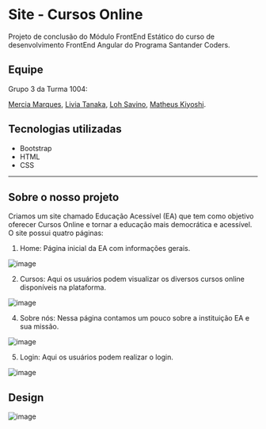 <h1>Site - Cursos Online</h1>

Projeto de conclusão do Módulo FrontEnd Estático do curso de desenvolvimento FrontEnd Angular do Programa Santander Coders.

<h2>Equipe</h2>
Grupo 3 da Turma 1004:<p>
<a href="https://github.com/mercietc">Mercia Marques</a>,
<a href="https://github.com/livyuka">Livia Tanaka</a>,
<a href="https://github.com/">Loh Savino</a>,
<a href="https://github.com/matheuskiyoshi">Matheus Kiyoshi</a>.

<h2>Tecnologias utilizadas</h2>

- Bootstrap
- HTML
- CSS

---

<h2>Sobre o nosso projeto</h2>
Criamos um site chamado Educação Acessível (EA) que tem como objetivo oferecer Cursos Online e tornar a educação mais democrática e acessível. O site possui quatro páginas:

1. Home: Página inicial da EA com informações gerais.

![image](https://github.com/mercietc/Site-Cursos-Online/assets/68623425/081548c5-d9f1-4647-8b4f-12c5d956378f)

2. Cursos: Aqui os usuários podem visualizar os diversos cursos online disponíveis na plataforma.

![image](https://github.com/mercietc/Site-Cursos-Online/assets/68623425/551ac8d1-5398-4a38-a93e-765329586bf4)

4. Sobre nós: Nessa página contamos um pouco sobre a instituição EA e sua missão.

![image](https://github.com/mercietc/Site-Cursos-Online/assets/68623425/afe2431a-648c-4566-b84e-75b2e4dabb3c)

5. Login: Aqui os usuários podem realizar o login.

![image](https://github.com/mercietc/Site-Cursos-Online/assets/68623425/b3a8da8d-21bb-4441-8c8d-3b060cdb13e6)

<h2>Design</h2>

![image](https://github.com/mercietc/Site-Cursos-Online/assets/68623425/1671cab9-ef10-43cc-be65-e331ace144c8)

